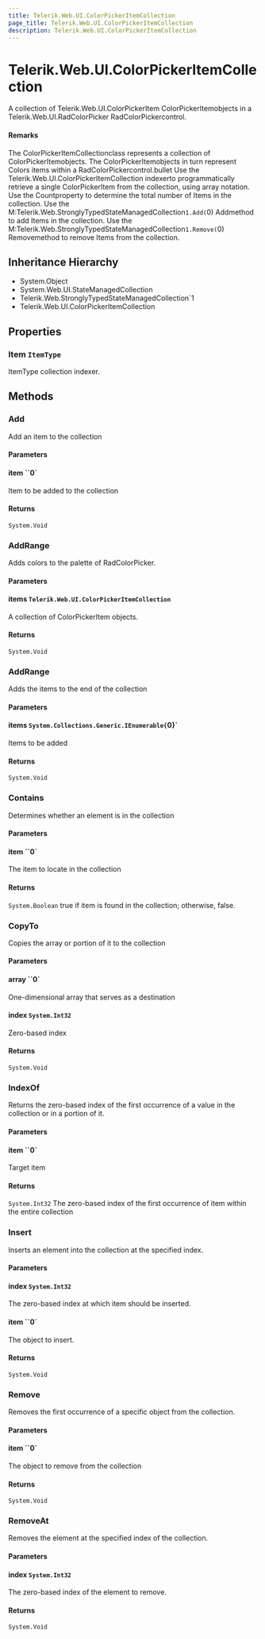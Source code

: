 ```yaml
---
title: Telerik.Web.UI.ColorPickerItemCollection
page_title: Telerik.Web.UI.ColorPickerItemCollection
description: Telerik.Web.UI.ColorPickerItemCollection
---
```


# Telerik.Web.UI.ColorPickerItemCollection

A collection of Telerik.Web.UI.ColorPickerItem ColorPickerItemobjects in a
                Telerik.Web.UI.RadColorPicker RadColorPickercontrol.

#### Remarks
The ColorPickerItemCollectionclass represents a collection of
                ColorPickerItemobjects. The ColorPickerItemobjects in turn represent
                Colors items within a RadColorPickercontrol.bullet Use the Telerik.Web.UI.ColorPickerItemCollection indexerto programmatically retrieve a
                        single ColorPickerItem from the collection, using array notation.
                    Use the Countproperty to determine the total
                        number of Items in the collection.
                    Use the M:Telerik.Web.StronglyTypedStateManagedCollection`1.Add(`0) Addmethod to add Items in the collection.
                    Use the M:Telerik.Web.StronglyTypedStateManagedCollection`1.Remove(`0) Removemethod to remove Items from the
                        collection.

## Inheritance Hierarchy

* System.Object
* System.Web.UI.StateManagedCollection
* Telerik.Web.StronglyTypedStateManagedCollection`1
* Telerik.Web.UI.ColorPickerItemCollection

## Properties

###  Item `ItemType`

ItemType collection indexer.

## Methods

###  Add

Add an item to the collection

#### Parameters

#### item ``0`

Item to be added to the collection

#### Returns

`System.Void` 

###  AddRange

Adds colors to the palette of RadColorPicker.

#### Parameters

#### items `Telerik.Web.UI.ColorPickerItemCollection`

A collection of ColorPickerItem objects.

#### Returns

`System.Void` 

###  AddRange

Adds the items to the end of the collection

#### Parameters

#### items `System.Collections.Generic.IEnumerable{`0}`

Items to be added

#### Returns

`System.Void` 

###  Contains

Determines whether an element is in the collection

#### Parameters

#### item ``0`

The item to locate in the collection

#### Returns

`System.Boolean` true if item is found in the collection; otherwise, false.

###  CopyTo

Copies the array or portion of it to the collection

#### Parameters

#### array ``0`

One-dimensional array that serves as a destination

#### index `System.Int32`

Zero-based index

#### Returns

`System.Void` 

###  IndexOf

Returns the zero-based index of the first occurrence of a value in the collection or in a portion of it.

#### Parameters

#### item ``0`

Target item

#### Returns

`System.Int32` The zero-based index of the first occurrence of item within the entire collection

###  Insert

Inserts an element into the collection at the specified index.

#### Parameters

#### index `System.Int32`

The zero-based index at which item should be inserted.

#### item ``0`

The object to insert.

#### Returns

`System.Void` 

###  Remove

Removes the first occurrence of a specific object from the collection.

#### Parameters

#### item ``0`

The object to remove from the collection

#### Returns

`System.Void` 

###  RemoveAt

Removes the element at the specified index of the collection.

#### Parameters

#### index `System.Int32`

The zero-based index of the element to remove.

#### Returns

`System.Void` 

